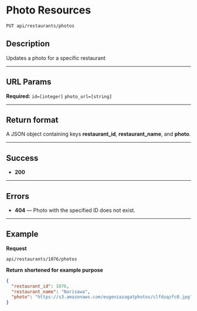 # Photo Resources

    PUT api/restaurants/photos

## Description
Updates a photo for a specific restaurant

***

## URL Params
**Required:**
    `id=[integer]`
    `photo_url=[string]`

***

## Return format
A JSON object containing keys **restaurant_id**, **restaurant_name**, and **photo**.

***

## Success

- **200** 

***

## Errors

- **404** — Photo with the specified ID does not exist.


***

## Example
**Request**

    api/restaurants/1076/photos

**Return** __shortened for example purpose__
``` json
{
  "restaurant_id": 1076,
  "restaurant_name": "Narisawa",
  "photo": "https://s3.amazonaws.com/eugeniazagatphotos/clfdzqzfc0.jpg"
}
```